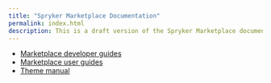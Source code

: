 ```yaml
---
title: "Spryker Marketplace Documentation"
permalink: index.html
description: This is a draft version of the Spryker Marketplace documentation.
---
```


* [Marketplace developer guides](/docs/marketplace/dev/setup/system-requirements)
* [Marketplace user guides](/docs/marketplace/user/intro-to-spryker/marketplace-concept)
* [Theme manual](get_started)

